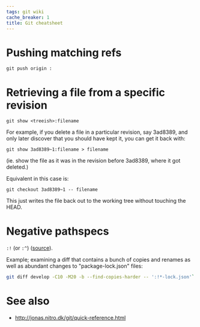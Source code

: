 ```yaml
---
tags: git wiki
cache_breaker: 1
title: Git cheatsheet
---
```


# Pushing matching refs

    git push origin :

# Retrieving a file from a specific revision

    git show <treeish>:filename

For example, if you delete a file in a particular revision, say 3ad8389, and only later discover that you should have kept it, you can get it back with:

    git show 3ad8389~1:filename > filename

(ie. show the file as it was in the revision before 3ad8389, where it got deleted.)

Equivalent in this case is:

    git checkout 3ad8389~1 -- filename

This just writes the file back out to the working tree without touching the HEAD.

# Negative pathspecs

`:!` (or `:^`) ([source](https://stackoverflow.com/questions/5685007/making-git-log-ignore-changes-for-certain-paths)).

Example; examining a diff that contains a bunch of copies and renames as well as abundant changes to "package-lock.json" files:

```bash
git diff develop -C10 -M20 -b --find-copies-harder -- ':!*-lock.json'`
```

# See also

-   <http://jonas.nitro.dk/git/quick-reference.html>

